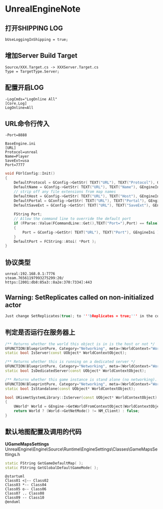 ﻿# UnrealEngineNote


## 打开SHIPPING LOG
    bUseLoggingInShipping = true;

## 增加Server Build Target
    Source/XXX.Target.cs -> XXXServer.Target.cs
    Type = TargetType.Server;


## 配置开启LOG
    -LogCmds="LogOnline All"
    [Core.Log]
    LogOnline=All

## URL命令行传入
    -Port=8888

    BaseEngine.ini
    [URL]
    Protocol=unreal
    Name=Player
	SaveExt=usa
	Port=7777


```c++
void FUrlConfig::Init()
{
	DefaultProtocol = GConfig->GetStr( TEXT("URL"), TEXT("Protocol"), GEngineIni );
	DefaultName = GConfig->GetStr( TEXT("URL"), TEXT("Name"), GEngineIni );
	// strip off any file extensions from map names
	DefaultHost = GConfig->GetStr( TEXT("URL"), TEXT("Host"), GEngineIni );
	DefaultPortal = GConfig->GetStr( TEXT("URL"), TEXT("Portal"), GEngineIni );
	DefaultSaveExt = GConfig->GetStr( TEXT("URL"), TEXT("SaveExt"), GEngineIni );
	
	FString Port;
	// Allow the command line to override the default port
	if (FParse::Value(FCommandLine::Get(),TEXT("Port="),Port) == false)
	{
		Port = GConfig->GetStr( TEXT("URL"), TEXT("Port"), GEngineIni );
	}
	DefaultPort = FCString::Atoi( *Port );
}
```


## 协议类型
    unreal:192.168.0.1:7776
    steam.76561197993275299:20/
    https:[2001:db8:85a3::8a2e:370:7334]:443


## Warning: SetReplicates called on non-initialized actor
```c++
Just change SetReplicates(true); to '''bReplicates = true;''' in the constructor.
```


## 判定是否运行在服务器上
```c++
/** Returns whether the world this object is in is the host or not */
UFUNCTION(BlueprintPure, Category="Networking", meta=(WorldContext="WorldContextObject") )
static bool IsServer(const UObject* WorldContextObject);

/** Returns whether this is running on a dedicated server */
UFUNCTION(BlueprintPure, Category="Networking", meta=(WorldContext="WorldContextObject"))
static bool IsDedicatedServer(const UObject* WorldContextObject);

/** Returns whether this game instance is stand alone (no networking). */
UFUNCTION(BlueprintPure, Category="Networking", meta=(WorldContext="WorldContextObject"))
static bool IsStandalone(const UObject* WorldContextObject);

bool UKismetSystemLibrary::IsServer(const UObject* WorldContextObject)
{
	UWorld* World = GEngine->GetWorldFromContextObject(WorldContextObject, EGetWorldErrorMode::LogAndReturnNull);
	return World ? (World->GetNetMode() != NM_Client) : false;
}
```

## 默认地图配置及调用的代码 

**UGameMapsSettings**  
UnrealEngine\Engine\Source\Runtime\EngineSettings\Classes\GameMapsSettings.h
```c++
static FString GetGameDefaultMap( );
static FString GetGlobalDefaultGameMode( );
```


```plantuml
@startuml
Class01 <|-- Class02
Class03 *-- Class04
Class05 o-- Class06
Class07 .. Class08
Class09 -- Class10
@enduml
```